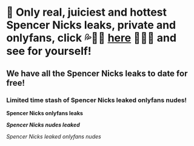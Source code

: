 # 🔞 Only real, juiciest and hottest Spencer Nicks leaks, private and onlyfans, click 💦💋🍑 [here](https://main.wonderstuff.site/?name=spencer-nicks-leaks&top=n) 🍑💋💦 and see for yourself!
## We have all the Spencer Nicks leaks to date for free!
### Limited time stash of Spencer Nicks leaked onlyfans nudes!


**Spencer Nicks onlyfans leaks**


***Spencer Nicks nudes leaked***


*Spencer Nicks leaked onlyfans nudes*
